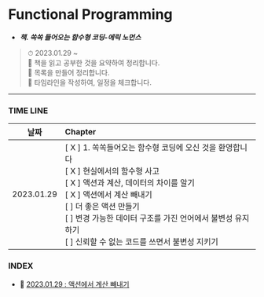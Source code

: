 # Functional Programming

- **_책. 쏙쏙 들어오는 함수형 코딩-에릭 노먼스_**

> ⏱ 2023.01.29 ~<br />
> 📝 책을 읽고 공부한 것을 요약하여 정리합니다.<br />
> 📝 목록을 만들어 정리합니다.<br />
> 📝 타임라인을 작성하여, 일정을 체크합니다.<br />

---

### TIME LINE

|    날짜    | Chapter                                                                                                                                                                                                                                                                                                                               |
| :--------: | :------------------------------------------------------------------------------------------------------------------------------------------------------------------------------------------------------------------------------------------------------------------------------------------------------------------------------------ |
| 2023.01.29 | [ X ] 1. 쏙쏙들어오는 함수형 코딩에 오신 것을 환영합니다 <br /> [ X ] 현실에서의 함수형 사고 <br /> [ X ] 액션과 계산, 데이터의 차이를 알기 <br /> [ X ] 액션에서 계산 빼내기 <br /> [ ] 더 좋은 액션 만들기 <br /> [ ] 변경 가능한 데이터 구조를 가진 언어에서 불변성 유지하기 <br /> [ ] 신뢰할 수 없는 코드를 쓰면서 불변성 지키기 |

### INDEX

- 📌 [2023.01.29 : 액션에서 계산 빼내기](https://github.com/YooJinRa/til/tree/main/FunctionalProgramming/20230129.md)
